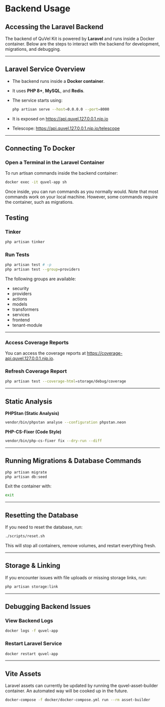 # Backend Usage

## Accessing the Laravel Backend

The backend of QuVel Kit is powered by **Laravel** and runs inside a Docker container. Below are the steps to interact with the backend for development, migrations, and debugging.

---

## Laravel Service Overview

- The backend runs inside a **Docker container**.
- It uses **PHP 8+**, **MySQL**, and **Redis**.
- The service starts using:

  ```bash
  php artisan serve --host=0.0.0.0 --port=8000
  ```

- It is exposed on <https://api.quvel.127.0.0.1.nip.io>
- Telescope: <https://api.quvel.127.0.0.1.nip.io/telescope>

---

## Connecting To Docker

### Open a Terminal in the Laravel Container

To run artisan commands inside the backend container:

```bash
docker exec -it quvel-app sh 
```

Once inside, you can run commands as you normally would. Note that most commands work on your local machine. However, some commands require the container, such as migrations.

## Testing

### Tinker

```bash
php artisan tinker
```

### Run Tests

```bash
php artisan test # -p
php artisan test --group=providers
```

The following groups are available:

- security
- providers
- actions
- models
- transformers
- services
- frontend
- tenant-module

---

### Access Coverage Reports

You can access the coverage reports at <https://coverage-api.quvel.127.0.0.1.nip.io>.

### Refresh Coverage Report

```bash
php artisan test --coverage-html=storage/debug/coverage
```

---

## Static Analysis

**PHPStan (Static Analysis)**  

```sh
vendor/bin/phpstan analyse --configuration phpstan.neon
```

**PHP-CS-Fixer (Code Style)**  

```sh
vendor/bin/php-cs-fixer fix --dry-run --diff
```

---

## Running Migrations & Database Commands

```bash
php artisan migrate
php artisan db:seed
```

Exit the container with:

```bash
exit
```

---

## Resetting the Database

If you need to reset the database, run:

```bash
./scripts/reset.sh
```

This will stop all containers, remove volumes, and restart everything fresh.

---

## Storage & Linking

If you encounter issues with file uploads or missing storage links, run:

```bash
php artisan storage:link
```

---

## Debugging Backend Issues

### View Backend Logs

```bash
docker logs -f quvel-app
```

### Restart Laravel Service

```bash
docker restart quvel-app
```

---

## Vite Assets

Laravel assets can currently be updated by running the quvel-asset-builder container.
An automated way will be cooked up in the future.

```bash
docker-compose -f docker/docker-compose.yml run --rm asset-builder
```
